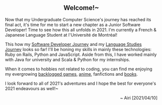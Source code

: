 <h2 align="center">Welcome!~</h2>

Now that my Undergraduate Computer Science's journey has reached its final act, it's time for me to start a new chapter as a Junior Software Developer! Time to see how this all unfolds in 2021. I'm currently a French & Japanese Language Student at l'Université de Montréal!

This how my [Software Developer Journey](https://airi-14x.github.io/projects) and my [Language Studies Journey](https://airi-14x.github.io/languages) looks so far! I'll be honing my skills in mainly these technologies: Ruby on Rails, Python and JavaScript. Aside from this, I have worked mainly with Java for university and Scala & Python for my internships.

When it comes to hobbies not related to coding, you can find me enjoying my evergrowing [backlogged games](https://howlongtobeat.com/user.php?n=airi_14x), [anime](https://anilist.co/user/airi14x/), fanfictions and [books](https://www.goodreads.com/user/show/69873775-airi-chow).

I look forward to all of 2021's adventures and I hope the best for everyone's 2021 endeavours as well!~

<p align="right">~ Airi [2021/04/10]</p>

<!--
![Airi's github stats](https://github-readme-stats.vercel.app/api?username=airi-14x&show_icons=true&theme=dark)
-->
<!--
[![Top Langs](https://github-readme-stats.vercel.app/api/top-langs/?username=airi-14x)](https://github.com/airi-14x/github-readme-stats)
-->

<!--
**airi-14x/airi-14x** is a ✨ _special_ ✨ repository because its `README.md` (this file) appears on your GitHub profile.

Here are some ideas to get you started:

- 🔭 I’m currently working on ...
- 🌱 I’m currently learning ...
- 👯 I’m looking to collaborate on ...
- 🤔 I’m looking for help with ...
- 💬 Ask me about ...
- 📫 How to reach me: ...
- 😄 Pronouns: ...
- ⚡ Fun fact: ...
-->
